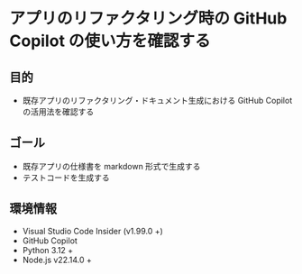 # アプリのリファクタリング時の GitHub Copilot の使い方を確認する

## 目的

- 既存アプリのリファクタリング・ドキュメント生成における GitHub Copilot の活用法を確認する

## ゴール

- 既存アプリの仕様書を markdown 形式で生成する
- テストコードを生成する

## 環境情報

- Visual Studio Code Insider (v1.99.0 +)
- GitHub Copilot
- Python 3.12 +
- Node.js v22.14.0 +